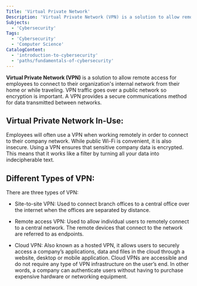 ```yaml
---
Title: 'Virtual Private Network'
Description: 'Virtual Private Network (VPN) is a solution to allow remote access for employees to connect to their organization's internal network from their home or while traveling.'
Subjects:
  - 'Cybersecurity'
Tags:
  - 'Cybersecurity'
  - 'Computer Science'
CatalogContent:
  - 'introduction-to-cybersecurity'
  - 'paths/fundamentals-of-cybersecurity'
---
```


**Virtual Private Network (VPN)** is a solution to allow remote access for employees to connect to their organization's internal network from their home or while traveling. VPN traffic goes over a public network so encryption is important. A VPN provides a secure communications method for data transmitted between networks.


## Virtual Private Network In-Use:

Employees will often use a VPN when working remotely in order to connect to their company network. While public Wi-Fi is convenient, it is also insecure. Using a VPN ensures that sensitive company data is encrypted. This means that it works like a filter by turning all your data into indecipherable text.

## Different Types of VPN:

There are three types of VPN:

- Site-to-site VPN: Used to connect branch offices to a central office over the internet when the offices are separated by distance.

- Remote access VPN: Used to allow individual users to remotely connect to a central network. The remote devices that connect to the network are referred to as endpoints.

- Cloud VPN: Also known as a hosted VPN, it allows users to securely access a company’s applications, data and files in the cloud through a website, desktop or mobile application. Cloud VPNs are accessible and do not require any type of VPN infrastructure on the user’s end. In other words, a company can authenticate users without having to purchase expensive hardware or networking equipment.
